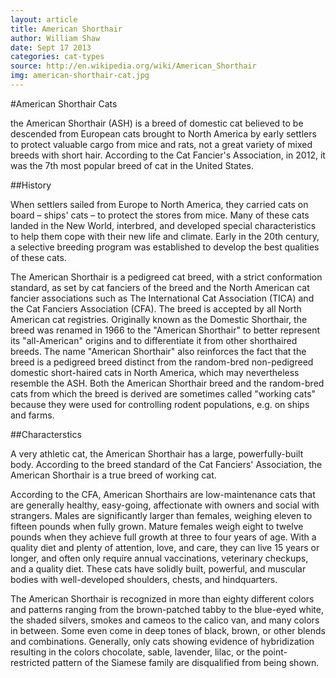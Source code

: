```yaml
---
layout: article
title: American Shorthair
author: William Shaw
date: Sept 17 2013
categories: cat-types
source: http://en.wikipedia.org/wiki/American_Shorthair
img: american-shorthair-cat.jpg
---
```


#American Shorthair Cats

the American Shorthair (ASH) is a breed of domestic cat believed to be descended from European cats brought to North America by early settlers to protect valuable cargo from mice and rats, not a great variety of mixed breeds with short hair. According to the Cat Fancier's Association, in 2012, it was the 7th most popular breed of cat in the United States.

##History

When settlers sailed from Europe to North America, they carried cats on board – ships' cats – to protect the stores from mice. Many of these cats landed in the New World, interbred, and developed special characteristics to help them cope with their new life and climate. Early in the 20th century, a selective breeding program was established to develop the best qualities of these cats.

The American Shorthair is a pedigreed cat breed, with a strict conformation standard, as set by cat fanciers of the breed and the North American cat fancier associations such as The International Cat Association (TICA) and the Cat Fanciers Association (CFA). The breed is accepted by all North American cat registries. Originally known as the Domestic Shorthair, the breed was renamed in 1966 to the "American Shorthair" to better represent its "all-American" origins and to differentiate it from other shorthaired breeds. The name "American Shorthair" also reinforces the fact that the breed is a pedigreed breed distinct from the random-bred non-pedigreed domestic short-haired cats in North America, which may nevertheless resemble the ASH. Both the American Shorthair breed and the random-bred cats from which the breed is derived are sometimes called "working cats" because they were used for controlling rodent populations, e.g. on ships and farms.

##Characterstics

A very athletic cat, the American Shorthair has a large, powerfully-built body. According to the breed standard of the Cat Fanciers' Association, the American Shorthair is a true breed of working cat.

According to the CFA, American Shorthairs are low-maintenance cats that are generally healthy, easy-going, affectionate with owners and social with strangers. Males are significantly larger than females, weighing eleven to fifteen pounds when fully grown. Mature females weigh eight to twelve pounds when they achieve full growth at three to four years of age. With a quality diet and plenty of attention, love, and care, they can live 15 years or longer, and often only require annual vaccinations, veterinary checkups, and a quality diet. These cats have solidly built, powerful, and muscular bodies with well-developed shoulders, chests, and hindquarters.

The American Shorthair is recognized in more than eighty different colors and patterns ranging from the brown-patched tabby to the blue-eyed white, the shaded silvers, smokes and cameos to the calico van, and many colors in between. Some even come in deep tones of black, brown, or other blends and combinations. Generally, only cats showing evidence of hybridization resulting in the colors chocolate, sable, lavender, lilac, or the point-restricted pattern of the Siamese family are disqualified from being shown.
